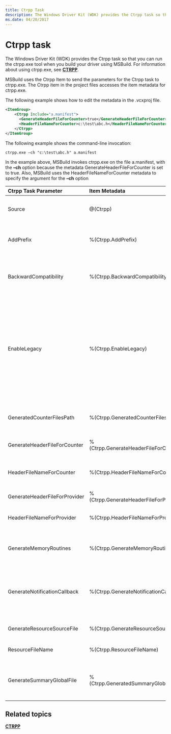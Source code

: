 ```yaml
---
title: Ctrpp Task
description: The Windows Driver Kit (WDK) provides the Ctrpp task so that you can run the ctrpp.exe tool when you build your driver using MSBuild.
ms.date: 04/20/2017
---
```


# Ctrpp task


The Windows Driver Kit (WDK) provides the Ctrpp task so that you can run the ctrpp.exe tool when you build your driver using MSBuild. For information about using ctrpp.exe, see [**CTRPP**](/windows/desktop/PerfCtrs/ctrpp).

MSBuild uses the Ctrpp Item to send the parameters for the Ctrpp task to ctrpp.exe. The Ctrpp item in the project files accesses the item metadata for ctrpp.exe.

The following example shows how to edit the metadata in the .vcxproj file.

```XML
<ItemGroup>
    <Ctrpp Include="a.manifest">
      <GenerateHeaderFileForCounter>true</GenerateHeaderFileForCounter>
      <HeaderFileNameForCounter>c:\test\abc.h</HeaderFileNameForCounter>
    </Ctrpp>
</ItemGroup>
```

The following example shows the command-line invocation:

```
ctrpp.exe –ch "c:\test\abc.h" a.manifest
```

In the example above, MSBuild invokes ctrpp.exe on the file a.manifest, with the **–ch** option because the metadata GenerateHeaderFileForCounter is set to true. Also, MSBuild uses the HeaderFileNameForCounter metadata to specify the argument for the **–ch** option

<table>
<colgroup>
<col width="25%" />
<col width="25%" />
<col width="25%" />
<col width="25%" />
</colgroup>
<thead>
<tr class="header">
<th align="left">Ctrpp Task Parameter</th>
<th align="left">Item Metadata</th>
<th align="left">Tool Switch</th>
<th align="left">Description</th>
</tr>
</thead>
<tbody>
<tr class="odd">
<td align="left">Source</td>
<td align="left">@(Ctrpp)</td>
<td align="left"></td>
<td align="left">Required ITaskItem parameter. Specifies the counter manifest to be processed.</td>
</tr>
<tr class="even">
<td align="left">AddPrefix</td>
<td align="left">%(Ctrpp.AddPrefix)</td>
<td align="left"><strong>-prefix</strong><em>&lt;prefix&gt;</em></td>
<td align="left">Optional string parameter. Specifies the prefix to be added to functions and variables generated.</td>
</tr>
<tr class="odd">
<td align="left">BackwardCompatibility</td>
<td align="left">%(Ctrpp.BackwardCompatibility)</td>
<td align="left"><strong>-backcompat</strong></td>
<td align="left">Optional Boolean parameter. Generates code that is binary compatible with operating systems prior to Windows 7.</td>
</tr>
<tr class="even">
<td align="left">EnableLegacy</td>
<td align="left">%(Ctrpp.EnableLegacy)</td>
<td align="left"><strong>-Legacy</strong></td>
<td align="left">Optional Boolean parameter. Reverts to the previous ctrpp file. This switch causes ctrpp to generate four output files: two header files, a resource file, and a source code file. This mimics the behavior found in previous versions of ctrpp. The -o, -ch, -rc and -prefix options cannot be used in conjunction with -legacy.</td>
</tr>
<tr class="odd">
<td align="left">GeneratedCounterFilesPath</td>
<td align="left">%(Ctrpp.GeneratedCounterFilesPath)</td>
<td align="left"><strong>-sumPath</strong><em>&lt;path&gt;</em></td>
<td align="left">Optional string parameter. Specifies the path to generate binary counter files default.</td>
</tr>
<tr class="even">
<td align="left">GenerateHeaderFileForCounter</td>
<td align="left">%(Ctrpp.GenerateHeaderFileForCounter)</td>
<td align="left"></td>
<td align="left">If this is set to true, it enables the -ch switch.</td>
</tr>
<tr class="odd">
<td align="left">HeaderFileNameForCounter</td>
<td align="left">%(Ctrpp.HeaderFileNameForCounter)</td>
<td align="left"><strong>-ch</strong><em>&lt;filename&gt;</em></td>
<td align="left">Optional string parameter. Generates a header file that contains the counter names and ids.</td>
</tr>
<tr class="even">
<td align="left">GenerateHeaderFileForProvider</td>
<td align="left">%(Ctrpp.GenerateHeaderFileForProvider)</td>
<td align="left"></td>
<td align="left">If this is set to true, it enables the -o switch.</td>
</tr>
<tr class="odd">
<td align="left">HeaderFileNameForProvider</td>
<td align="left">%(Ctrpp.HeaderFileNameForProvider)</td>
<td align="left"><strong>-o</strong><em>&lt;filename&gt;</em></td>
<td align="left">Optional string parameter. Generates header file for provider.</td>
</tr>
<tr class="even">
<td align="left">GenerateMemoryRoutines</td>
<td align="left">%(Ctrpp.GenerateMemoryRoutines)</td>
<td align="left"><strong>-MemoryRoutines</strong></td>
<td align="left">Optional Boolean parameter. Generates memory allocation and free routine templates.</td>
</tr>
<tr class="odd">
<td align="left">GenerateNotificationCallback</td>
<td align="left">%(Ctrpp.GenerateNotificationCallback)</td>
<td align="left"><strong>-NotificationCallback</strong></td>
<td align="left">Optional Boolean parameter. Generates customized notification callback template. Similar to the "callback" attribute in the &lt;provider&gt; element.</td>
</tr>
<tr class="even">
<td align="left">GenerateResourceSourceFile</td>
<td align="left">%(Ctrpp.GenerateResourceSourceFile)</td>
<td align="left"></td>
<td align="left">If this is set to true, it enables the -rc switch.</td>
</tr>
<tr class="odd">
<td align="left">ResourceFileName</td>
<td align="left">%(Ctrpp.ResourceFileName)</td>
<td align="left"><strong>-rc</strong><em>&lt;filename&gt;</em></td>
<td align="left">Optional string parameter. Generates resource source file.</td>
</tr>
<tr class="even">
<td align="left">GenerateSummaryGlobalFile</td>
<td align="left">%(Ctrpp.GeneratedSummaryGlobalFile)</td>
<td align="left"><strong>-summary</strong><em>&lt;path&gt;</em></td>
<td align="left">Optional string parameter. Generates binary counter file per provider generate summary global file GenSumResource.BIN.</td>
</tr>
</tbody>
</table>

 

## <span id="related_topics"></span>Related topics


[**CTRPP**](/windows/desktop/PerfCtrs/ctrpp)
